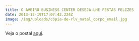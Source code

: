 ```yaml
---
title: O AVEIRO BUSINESS CENTER DESEJA-LHE FESTAS FELIZES
date: 2013-12-19T17:07:42.224Z
image: /img/uploads/cópia-de-rlv_natal_corpo_email.jpg
---
```

Veja o postal [aqui](https://www.youtube.com/watch?v=NpldgAvR24Y&list=PLCmGyti-SAklNiBm24s5otRQS_yRvDYt1&index=4&t=0s).
